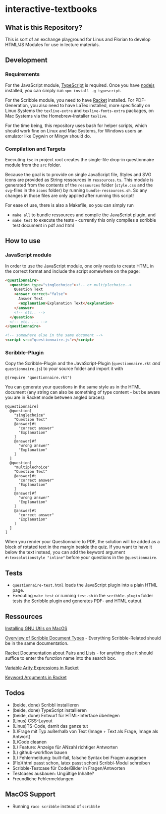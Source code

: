 # interactive-textbooks

## What is this Repository?

This is sort of an exchange playground for Linus and Florian to develop
HTML/JS Modules for use in lecture materials.

## Development

### Requirements

For the JavaScript module, [TypeScript](https://www.typescriptlang.org/download) is required. Once you have [nodejs](https://nodejs.org/en/download/) installed, you can simply run `npm install -g typescript`.

For the Scribble module, you need to have [Racket](https://download.racket-lang.org/) installed. For PDF-Generation, you also need to have LaTex installed, more specifically on Linux Systems the `texlive-extra` and `texlive-fonts-extra` packages, on Mac Systems via the Homebrew-Installer `texlive`.

For the time being, this repository uses bash for helper scripts, which should work fine on Linux and Mac Systems, for Windows users an emulator like Cygwin or Mingw should do.

### Compilation and Targets

Executing `tsc` in project root creates the single-file drop-in questionnaire module from the `src` folder.

Because the goal is to provide on single JavaScript file, Styles and SVG icons are provided as String ressources in `ressources.ts`.
This module is generated from the contents of the `ressources` folder (`style.css` and the `svg`-files in the `icons` folder) by running `bundle-ressources.sh`.
So any changes in those files are only applied after running this script!

For ease of use, there is also a Makefile, so you can simply
run
- `make all` to bundle ressources and compile the JavaScript plugin, and
- `make test` to execute the tests - currently this only compiles a scribble test document in pdf and html


## How to use

### JavaScript module

In order to use the JavaScript module, one only needs to create HTML in the correct format and include the script somewhere on the page:
```html
<questionnaire>
  <question type="singlechoice"><!-- or multiplechoice-->
    Question Text
    <answer correct="false">
      Answer Text
      <explanation>Explanation Text</explanation>
    </answer>
    <!-- etc.. -->
  </question>
  <!-- etc. ... -->
</questionnaire>

<!-- somewhere else in the same document -->
<script src="questionnaire.js"></script>
```

### Scribble-Plugin

Copy the Scribble-Plugin and the JavaScript-Plugin (`questionnaire.rkt` *and* `questionnaire.js`) to your source folder and import it with
```scribble
@(require "questionnaire.rkt")
```

You can generate your questions in the same style as in the HTML document (any string can also be something of type content - but be aware you are in Racket mode between angled braces):
```scribble
@questionnaire[
  @question[
    "singlechoice"
    "Question Text"
    @answer[#t
      "correct answer"
      "Explanation"
    ]
    @answer[#f
      "wrong answer"
      "Explanation"
    ]
  ]
  @question[
    "multiplechoice"
    "Question Text"
    @answer[#t
      "correct answer"
      "Explanation"
    ]
    @answer[#f
      "wrong answer"
      "Explanation"
    ]
    @answer[#t
      "correct answer"
      "Explanation"
    ]
  ]
]
```

When you render your Questionnaire to PDF, the solution will be added as a block of rotated text in the margin beside the quiz. If you want to have it below the text instead, you can add the keyword argument `#:texsolutionstyle "inline"` before your questions in the `@questionnaire`.

## Tests

- `questionnaire-test.html` loads the JavaScript plugin into a plain HTML page.
- Executing `make test` or running `test.sh` in the `scribble-plugin` folder tests the Scribble plugin and generates PDF- and HTML output.

## Ressources

[Installing GNU Utils on MacOS](https://ryanparman.com/posts/2019/using-gnu-command-line-tools-in-macos-instead-of-freebsd-tools/)

[Overview of Scribble Document Types](https://docs.racket-lang.org/scribble/core.html#%28part._parts%29) - Everything Scribble-Related should be in the same documentation.

[Racket Documentation about Pairs and Lists](https://docs.racket-lang.org/guide/pairs.html) - for anything else it should suffice to enter the function name into the search box.

[Variable Arity Expressions in Racket](https://stackoverflow.com/questions/65873698/using-variable-arity-function-on-values-expression)

[Keyword Arguments in Racket](https://riptutorial.com/racket/example/8681/keyword-arguments)



## Todos

- (beide, done) Scribbl installieren
- (beide, done) TypeScript installieren
- (beide, done) Entwurf für HTML-Interface überlegen
- (Linus) CSS-Layout
- (Linus)TS-Code, damit das ganze tut
- (L)Frage mit Typ außerhalb von Text (Image + Text als Frage, Image als Antwort)
- (L)Code cleanen
- (L) Feature: Anzeige für ANzahl richtiger Antworten
- (L) github-workflow bauen
- (L) Fehlermeldung: built-fail, falsche Syntax bei Fragen ausgeben
- (Flo)(html passt schon, latex passt schon) Scribbl-Modul schreiben
- Scribble-Testcase für Code/Bilder in Fragen/Antworten
- Testcases ausbauen: Ungültige Inhalte?
- Freundliche Fehlermeldungen

## MacOS Support
- Running `raco scribble` instead of `scribble`

